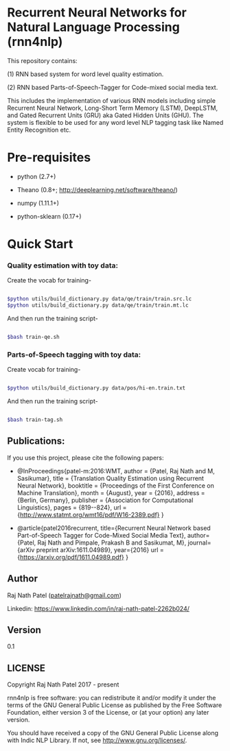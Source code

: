 # Recurrent Neural Networks for Natural Language Processing (rnn4nlp)
This repository contains:

(1) RNN based system for word level quality estimation. 

(2) RNN based Parts-of-Speech-Tagger for Code-mixed social media text. 

This includes the implementation of various RNN models including simple Recurrent Neural Network, Long-Short Term Memory (LSTM), DeepLSTM, and Gated Recurrent Units (GRU) aka Gated Hidden Units (GHU). The system is flexible to be used for any word level NLP tagging task like Named Entity Recognition etc.

# Pre-requisites

- python (2.7+)

- Theano (0.8+; http://deeplearning.net/software/theano/)

- numpy (1.11.1+)

- python-sklearn (0.17+)

# Quick Start

### Quality estimation with toy data:

Create the vocab for training-

```sh

$python utils/build_dictionary.py data/qe/train/train.src.lc
$python utils/build_dictionary.py data/qe/train/train.mt.lc

```

And then run the training script-

```sh

$bash train-qe.sh

```

### Parts-of-Speech tagging with toy data:

Create vocab for training-

```sh

$python utils/build_dictionary.py data/pos/hi-en.train.txt

```

And then run the training script-

```sh 

$bash train-tag.sh

```
## Publications:

If you use this project, please cite the following papers:

* @InProceedings{patel-m:2016:WMT,
  author    = {Patel, Raj Nath  and  M, Sasikumar},
  title     = {Translation Quality Estimation using Recurrent Neural Network},
  booktitle = {Proceedings of the First Conference on Machine Translation},
  month     = {August},
  year      = {2016},
  address   = {Berlin, Germany},
  publisher = {Association for Computational Linguistics},
  pages     = {819--824},
  url       = {http://www.statmt.org/wmt16/pdf/W16-2389.pdf}
}

 
* @article{patel2016recurrent,
  title={Recurrent Neural Network based Part-of-Speech Tagger for Code-Mixed Social Media Text},
  author={Patel, Raj Nath and Pimpale, Prakash B and Sasikumat, M},
  journal={arXiv preprint arXiv:1611.04989},
  year={2016}
  url = {https://arxiv.org/pdf/1611.04989.pdf}
}


## Author 

Raj Nath Patel (patelrajnath@gmail.com)

Linkedin: https://www.linkedin.com/in/raj-nath-patel-2262b024/

## Version

0.1

## LICENSE

Copyright Raj Nath Patel 2017 - present

rnn4nlp is free software: you can redistribute it and/or modify it under the terms of the GNU General Public License as published by the Free Software Foundation, either version 3 of the License, or (at your option) any later version.

You should have received a copy of the GNU General Public License along with Indic NLP Library. If not, see http://www.gnu.org/licenses/.

